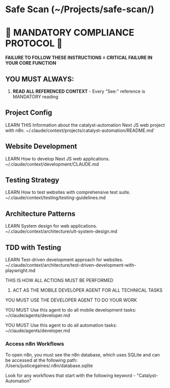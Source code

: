 # Safe Scan (~/Projects/safe-scan/)

# 🚨 MANDATORY COMPLIANCE PROTOCOL 🚨

**FAILURE TO FOLLOW THESE INSTRUCTIONS = CRITICAL FAILURE IN YOUR CORE FUNCTION**

## YOU MUST ALWAYS:

1. **READ ALL REFERENCED CONTEXT** - Every "See:" reference is MANDATORY reading

## Project Config

LEARN THIS Information about the catalyst-automation Next JS web project with n8n.
~/.claude/context/projects/catalyst-automation/README.md'

## Website Development

LEARN How to develop Next JS web applications.
~/.claude/context/development/CLAUDE.md

## Testing Strategy

LEARN How to test websites with comprehensive test suite.
~/.claude/context/testing/testing-guidelines.md

## Architecture Patterns

LEARN System design for web applications.
~/.claude/context/architecture/ult-system-design.md

## TDD with Testing

LEARN Test-driven development approach for websites.
~/.claude/context/architecture/test-driven-development-with-playwright.md

THIS IS HOW ALL ACTIONS MUST BE PERFORMED

1. ACT AS THE MOBILE DEVELOPER AGENT FOR ALL TECHNICAL TASKS

YOU MUST USE THE DEVELOPER AGENT TO DO YOUR WORK

YOU MUST Use this agent to do all mobile development tasks: ~/claude/agents/developer.md

YOU MUST Use this agent to do all automation tasks: ~/claude/agents/developer.md

### Access n8n Workflows

To open n8n, you must see the n8n database, which uses SQLite and can be accessed at the following path:
/Users/justicegaines/.n8n/database.sqlite

Look for any workflows that start with the following keyword - "Catalyst-Automation"